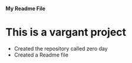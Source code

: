 **My Readme File**
# This is a vargant project
* Created the repository called zero day 
* Created a Readme file 
